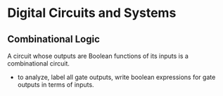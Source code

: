 # Digital Circuits and Systems
## Combinational Logic
A circuit whose outputs are Boolean functions of its inputs is a combinational circuit. 
- to analyze, label all gate outputs, write boolean expressions for gate outputs in terms of inputs.
